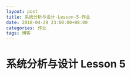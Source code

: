 ```yaml
---
layout: post
title: 系统分析与设计-Lesson-5-作业
date: 2018-04-29 23:00:00+08:00
categories: 作业
tags: 博客
---
```


# 系统分析与设计 Lesson 5